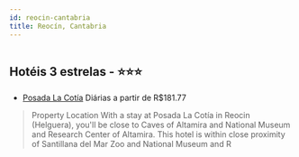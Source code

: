 ```yaml
---
id: reocin-cantabria
title: Reocín, Cantabria
---
```


<center><img src="https://assets.cosmos-data.com/1/01db75d8a118cd428b314d414a49aafb-541875.jpg" alt="" /></center>


## Hotéis 3 estrelas - ⭐️⭐️⭐️

-    [Posada La Cotía](https://www.hurb.com/hoteis/reocin/posada-la-cotia-JNP-JP355167?cmp=18055) Diárias a partir de R$181.77
   > Property Location With a stay at Posada La Cotía in Reocin (Helguera), you&apos;ll be close to Caves of Altamira and National Museum and Research Center of Altamira.  This hotel is within close proximity of Santillana del Mar Zoo and National Museum and R
